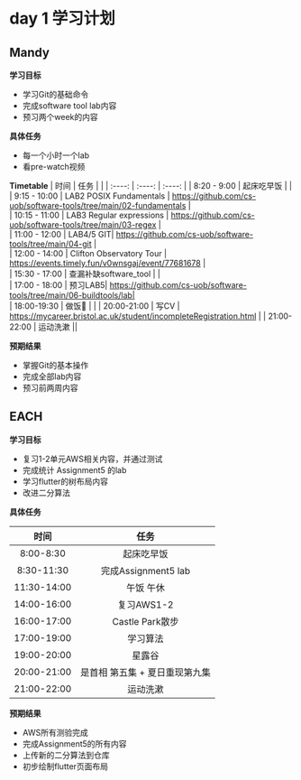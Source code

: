 # day 1 学习计划

## Mandy

**学习目标**

- 学习Git的基础命令
- 完成software tool lab内容
- 预习两个week的内容

**具体任务**
- 每一个小时一个lab
- 看pre-watch视频

**Timetable**
| 时间 | 任务 |  |
| :----: | :----: | :----: |
| 8:20 - 9:00 | 起床吃早饭 | |
| 9:15 - 10:00 | LAB2 POSIX Fundamentals | https://github.com/cs-uob/software-tools/tree/main/02-fundamentals |  
| 10:15 - 11:00 | LAB3 Regular expressions | https://github.com/cs-uob/software-tools/tree/main/03-regex |  
| 11:00 - 12:00 | LAB4/5 GIT| https://github.com/cs-uob/software-tools/tree/main/04-git |  
| 12:00 - 14:00 | Clifton Observatory Tour | https://events.timely.fun/v0wnsgaj/event/77681678 |  
| 15:30 - 17:00 | 查漏补缺software_tool | |  
| 17:00 - 18:00 | 预习LAB5| https://github.com/cs-uob/software-tools/tree/main/06-buildtools/lab|  
| 18:00-19:30 | 做饭🍳 |  |
| 20:00-21:00 | 写CV | https://mycareer.bristol.ac.uk/student/incompleteRegistration.html |
| 21:00-22:00 | 运动洗漱 ||



**预期结果**

- 掌握Git的基本操作
- 完成全部lab内容
- 预习前两周内容



## EACH

**学习目标**

- 复习1-2单元AWS相关内容，并通过测试
- 完成统计 Assignment5 的lab
- 学习flutter的树布局内容
- 改进二分算法

**具体任务**

| 时间 | 任务 |
| :----: | :----: |
| 8:00-8:30 | 起床吃早饭 |
| 8:30-11:30 | 完成Assignment5 lab |
| 11:30-14:00 | 午饭 午休 |
| 14:00-16:00 | 复习AWS1-2 |
| 16:00-17:00 | Castle Park散步 |
| 17:00-19:00 | 学习算法 |
| 19:00-20:00 | 星露谷 |
| 20:00-21:00 | 是首相 第五集 + 夏日重现第九集 |
| 21:00-22:00 | 运动洗漱 |

  **预期结果**

- AWS所有测验完成
- 完成Assignment5的所有内容
- 上传新的二分算法到仓库
- 初步绘制flutter页面布局
